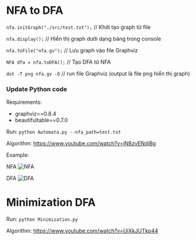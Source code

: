 # NFA to DFA

`nfa.initGraph("./src/test.txt");` // Khởi tạo graph từ file

`nfa.display();` // Hiển thị graph dưới dạng bảng trong console

`nfa.toFile("nfa.gv");` // Lưu graph vào file Graphviz

`NFA dfa = nfa.toDFA();` // Tạo DFA từ NFA

`dot -T png nfa.gv -O` // run file Graphviz (output là file png hiển thị graph)

### Update Python code
Requirements:
  * graphviz==0.8.4
  * beautifultable==0.7.0

Run: `python Automata.py --nfa_path=test.txt` 

Algorithm: https://www.youtube.com/watch?v=jN8zvENdjBg

Example: 

NFA
![NFA](https://github.com/maituduy/Automata/blob/master/Example/nfa.gv.png?raw=true)

DFA
![DFA](https://github.com/maituduy/Automata/blob/master/Example/dfa.gv.png?raw=true)

# Minimization DFA

Run: `python Minimization.py` 

Algorithm: https://www.youtube.com/watch?v=UiXkJUTkp44
